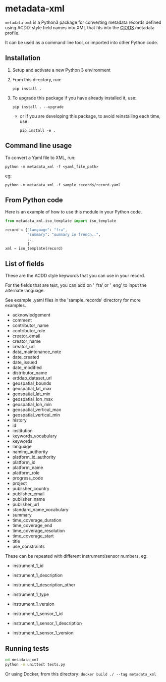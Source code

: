 # metadata-xml

`metadata-xml` is a Python3 package for converting metadata records defined using
ACDD-style field names into XML that fits into the [CIOOS](https://www.cioos.ca)
metadata profile.

It can be used as a command line tool, or imported into other Python code.

## Installation

1. Setup and activate a new Python 3 environment
2. From this directory, run:

   `pip install .`

3. To upgrade this package if you have already installed it, use:

   `pip install . --upgrade`

   - or If you are developing this package, to avoid reinstalling each time,
     use:

     `pip install -e .`

## Command line usage

To convert a Yaml file to XML, run:

`python -m metadata_xml -f <yaml_file_path>`

eg:

`python -m metadata_xml -f sample_records/record.yaml`

## From Python code

Here is an example of how to use this module in your Python code.

```python
from metadata_xml.iso_template import iso_template

record = {"language": "fra",
          "summary": "summary in french..",
          ...
          }
xml = iso_template(record)
```

## List of fields

These are the ACDD style keywords that you can use in your record.

For the fields that are text, you can add on '\_fra' or '\_eng' to input the alternate language.

See example .yaml files in the 'sample_records' directory for more examples.

- acknowledgement
- comment
- contributor_name
- contributor_role
- creator_email
- creator_name
- creator_url
- data_maintenance_note
- date_created
- date_issued
- date_modified
- distributor_name
- erddap_dataset_url
- geospatial_bounds
- geospatial_lat_max
- geospatial_lat_min
- geospatial_lon_max
- geospatial_lon_min
- geospatial_vertical_max
- geospatial_vertical_min
- history
- id
- institution
- keywords_vocabulary
- keywords
- language
- naming_authority
- platform_id_authority
- platform_id
- platform_name
- platform_role
- progress_code
- project
- publisher_country
- publisher_email
- publisher_name
- publisher_url
- standard_name_vocabulary
- summary
- time_coverage_duration
- time_coverage_end
- time_coverage_resolution
- time_coverage_start
- title
- use_constraints

These can be repeated with different instrument/sensor numbers, eg:

- instrument_1_id
- instrument_1_description
- instrument_1_description_other
- instrument_1_type
- instrument_1_version

- instrument_1_sensor_1_id
- instrument_1_sensor_1_description
- instrument_1_sensor_1_version

## Running tests

```bash
cd metadata_xml
python -m unittest tests.py
```

Or using Docker, from this directory:
`docker build ./ --tag metadata_xml`
